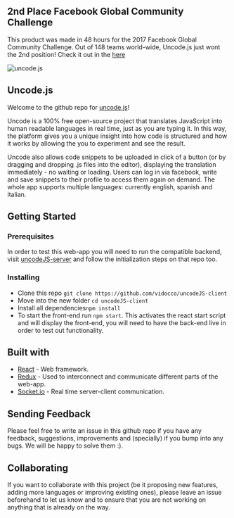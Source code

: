 ## 2nd Place Facebook Global Community Challenge
This product was made in 48 hours for the 2017 Facebook Global Community Challenge. Out of 148 teams world-wide, Uncode.js just wont the 2nd position! Check it out in the [here](https://developercircles.devpost.com/submissions)


![uncode.js](https://github.com/vidocco/dc2.0-client/blob/master/uncode.png)


## Uncode.js
Welcome to the github repo for [uncode.js](http://uncodejs.herokuapp.com/)!

Uncode is a 100% free open-source project that translates JavaScript into human readable languages in real time, just as you are typing it. In this way, the platform  gives you a unique insight into how code is structured and how it works by allowing the you to experiment and see the result.

Uncode also allows code snippets to be uploaded in click of a button (or by dragging and dropping .js files into the editor), displaying the translation immediately - no waiting or loading. Users can log in via facebook, write and save snippets to their profile to access them again on demand. The whole app supports multiple languages: currently english, spanish and italian.


## Getting Started

### Prerequisites

In order to test this web-app you will need to run the compatible backend, visit [uncodeJS-server](https://github.com/vidocco/uncodeJS-server) and follow the initialization steps on that repo too.


### Installing

- Clone this repo `git clone https://github.com/vidocco/uncodeJS-client`
- Move into the new folder `cd uncodeJS-client`
- Install all dependencies`npm install`
- To start the front-end run `npm start`. This activates the react start script and will display the front-end, you will need to have the back-end live in order to test out functionality.

## Built with

- [React](https://reactjs.org/) - Web framework.
- [Redux](https://redux.js.org/) - Used to interconnect and communicate different parts of the web-app.
- [Socket.io](https://socket.io/) - Real time server-client communication.


## Sending Feedback

Please feel free to write an issue in this github repo if you have any feedback, suggestions, improvements and (specially) if you bump into any bugs. We will be happy to solve them :).


## Collaborating

If you want to collaborate with this project (be it proposing new features, adding more languages or improving existing ones), please leave an issue beforehand to let us know and to ensure that you are not working on anything that is already on the way.
